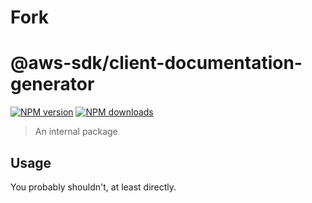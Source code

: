 # Fork

# @aws-sdk/client-documentation-generator

[![NPM version](https://img.shields.io/npm/v/@aws-sdk/client-documentation-generator/latest.svg)](https://www.npmjs.com/package/@aws-sdk/client-documentation-generator)
[![NPM downloads](https://img.shields.io/npm/dm/@aws-sdk/client-documentation-generator.svg)](https://www.npmjs.com/package/@aws-sdk/client-documentation-generator)

> An internal package

## Usage

You probably shouldn't, at least directly.
